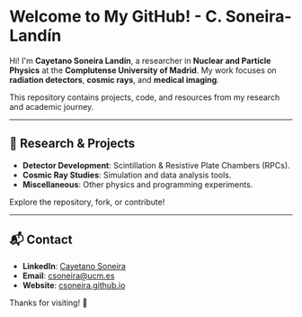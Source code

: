 # Welcome to My GitHub! - C. Soneira-Landín  

Hi! I'm **Cayetano Soneira Landín**, a researcher in **Nuclear and Particle Physics** at the **Complutense University of Madrid**. My work focuses on **radiation detectors**, **cosmic rays**, and **medical imaging**.  

This repository contains projects, code, and resources from my research and academic journey.  

---

## 🔬 Research & Projects  

- **Detector Development**: Scintillation & Resistive Plate Chambers (RPCs).  
- **Cosmic Ray Studies**: Simulation and data analysis tools.  
- **Miscellaneous**: Other physics and programming experiments.  

Explore the repository, fork, or contribute!  

---

## 📬 Contact  

- **LinkedIn**: [Cayetano Soneira](https://www.linkedin.com/in/cayetano-soneira-906a241b5/)  
- **Email**: [csoneira@ucm.es](mailto:csoneira@ucm.es)  
- **Website**: [csoneira.github.io](https://csoneira.github.io/csoneira/)  

Thanks for visiting! 🚀  
